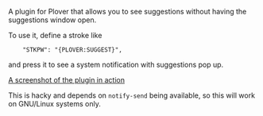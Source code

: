 A plugin for Plover that allows you to see suggestions without having the suggestions window open.

To use it, define a stroke like

```
    "STKPW": "{PLOVER:SUGGEST}",
```

and press it to see a system notification with suggestions pop up.

[A screenshot of the plugin in action](https://wimiso.nl/random/plover-suggest.png)

This is hacky and depends on `notify-send` being available, so this will work on GNU/Linux systems only.
